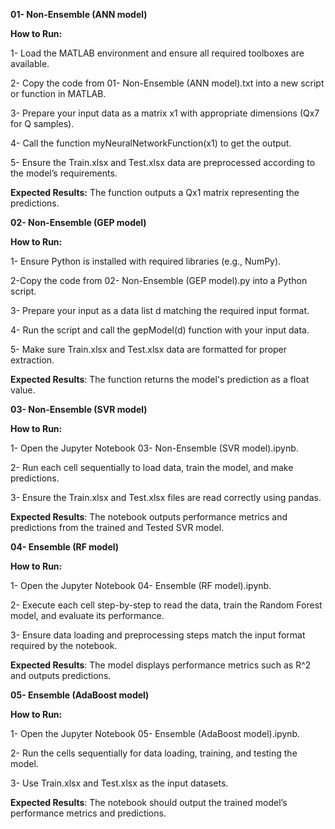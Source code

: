 **01- Non-Ensemble (ANN model)**

**How to Run:**

1- Load the MATLAB environment and ensure all required toolboxes are available.

2- Copy the code from 01- Non-Ensemble (ANN model).txt into a new script or function in MATLAB.

3- Prepare your input data as a matrix x1 with appropriate dimensions (Qx7 for Q samples).

4- Call the function myNeuralNetworkFunction(x1) to get the output.

5- Ensure the Train.xlsx and Test.xlsx data are preprocessed according to the model’s requirements.

**Expected Results:** The function outputs a Qx1 matrix representing the predictions.

**02- Non-Ensemble (GEP model)**

**How to Run:**

1- Ensure Python is installed with required libraries (e.g., NumPy).

2-Copy the code from 02- Non-Ensemble (GEP model).py into a Python script.

3- Prepare your input as a data list d matching the required input format.

4- Run the script and call the gepModel(d) function with your input data.

5- Make sure Train.xlsx and Test.xlsx data are formatted for proper extraction.

**Expected Results**: The function returns the model's prediction as a float value.

**03- Non-Ensemble (SVR model)**

**How to Run:**

1- Open the Jupyter Notebook 03- Non-Ensemble (SVR model).ipynb.

2- Run each cell sequentially to load data, train the model, and make predictions.

3- Ensure the Train.xlsx and Test.xlsx files are read correctly using pandas.

**Expected Results**: The notebook outputs performance metrics and predictions from the trained and Tested SVR model.

**04- Ensemble (RF model)**

**How to Run:**

1- Open the Jupyter Notebook 04- Ensemble (RF model).ipynb.

2- Execute each cell step-by-step to read the data, train the Random Forest model, and evaluate its performance.

3- Ensure data loading and preprocessing steps match the input format required by the notebook.

**Expected Results**: The model displays performance metrics such as R^2 and outputs predictions.

**05- Ensemble (AdaBoost model)**

**How to Run:**

1- Open the Jupyter Notebook 05- Ensemble (AdaBoost model).ipynb.

2- Run the cells sequentially for data loading, training, and testing the model.

3- Use Train.xlsx and Test.xlsx as the input datasets.

**Expected Results**: The notebook should output the trained model’s performance metrics and predictions.



